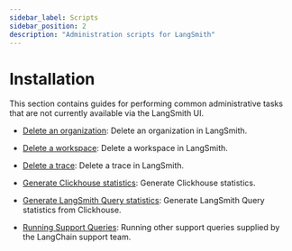 ```yaml
---
sidebar_label: Scripts
sidebar_position: 2
description: "Administration scripts for LangSmith"
---
```


# Installation

This section contains guides for performing common administrative tasks that are not currently available via the LangSmith UI.

- [Delete an organization](/scripts/delete_an_organization): Delete an organization in LangSmith.
- [Delete a workspace](/scripts/delete_an_organization): Delete a workspace in LangSmith.
- [Delete a trace](/scripts/delete_an_organization): Delete a trace in LangSmith.

- [Generate Clickhouse statistics](/scripts/generate_clickhouse_stats): Generate Clickhouse statistics.
- [Generate LangSmith Query statistics](/scripts/generate_query_stats): Generate LangSmith Query statistics from Clickhouse.

- [Running Support Queries](/scripts/generate_query_stats): Running other support queries supplied by the LangChain support team.
